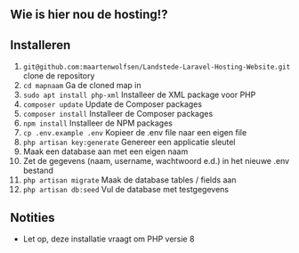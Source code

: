 ## Wie is hier nou de hosting!?
## Installeren

<ol>
    <li><code>git@github.com:maartenwolfsen/Landstede-Laravel-Hosting-Website.git</code> clone de repository</li>
    <li><code>cd mapnaam</code> Ga de cloned map in</li>
    <li><code>sudo apt install php-xml</code> Installeer de XML package voor PHP</li>
    <li><code>composer update</code> Update de Composer packages</li>
    <li><code>composer install</code> Installeer de Composer packages</li>
    <li><code>npm install</code> Installeer de NPM packages</li>
    <li><code>cp .env.example .env</code> Kopieer de .env file naar een eigen file</li>
    <li><code>php artisan key:generate</code> Genereer een applicatie sleutel</li>
    <li>Maak een database aan met een eigen naam</li>
    <li>Zet de gegevens (naam, username, wachtwoord e.d.) in het nieuwe .env bestand</li>
    <li><code>php artisan migrate</code> Maak de database tables / fields aan</li>
    <li><code>php artisan db:seed</code> Vul de database met testgegevens</li>
</ol>

## Notities
- Let op, deze installatie vraagt om PHP versie 8 
